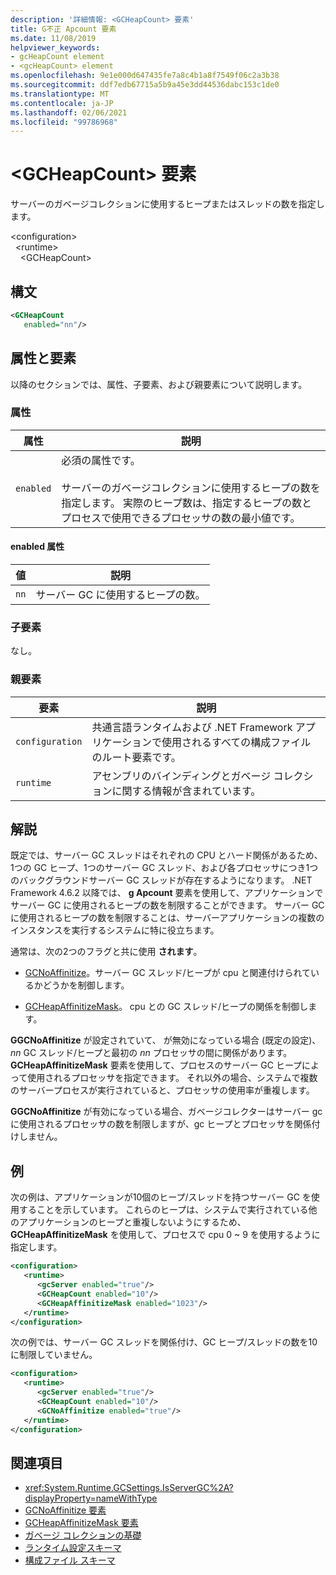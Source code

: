 ```yaml
---
description: '詳細情報: <GCHeapCount> 要素'
title: G不正 Apcount 要素
ms.date: 11/08/2019
helpviewer_keywords:
- gcHeapCount element
- <gcHeapCount> element
ms.openlocfilehash: 9e1e000d647435fe7a8c4b1a8f7549f06c2a3b38
ms.sourcegitcommit: ddf7edb67715a5b9a45e3dd44536dabc153c1de0
ms.translationtype: MT
ms.contentlocale: ja-JP
ms.lasthandoff: 02/06/2021
ms.locfileid: "99786968"
---
```

# <a name="gcheapcount-element"></a>\<GCHeapCount> 要素

サーバーのガベージコレクションに使用するヒープまたはスレッドの数を指定します。

\<configuration>\
&nbsp;&nbsp;\<runtime>\
&nbsp;&nbsp;&nbsp;&nbsp;\<GCHeapCount>

## <a name="syntax"></a>構文

```xml
<GCHeapCount
   enabled="nn"/>
```

## <a name="attributes-and-elements"></a>属性と要素

以降のセクションでは、属性、子要素、および親要素について説明します。

### <a name="attributes"></a>属性

|属性|説明|
|---------------|-----------------|
|`enabled`|必須の属性です。<br /><br />サーバーのガベージコレクションに使用するヒープの数を指定します。 実際のヒープ数は、指定するヒープの数とプロセスで使用できるプロセッサの数の最小値です。 |

#### <a name="enabled-attribute"></a>enabled 属性

|値|説明|
|-----------|-----------------|
|`nn`|サーバー GC に使用するヒープの数。|

### <a name="child-elements"></a>子要素

なし。

### <a name="parent-elements"></a>親要素

|要素|説明|
|-------------|-----------------|
|`configuration`|共通言語ランタイムおよび .NET Framework アプリケーションで使用されるすべての構成ファイルのルート要素です。|
|`runtime`|アセンブリのバインディングとガベージ コレクションに関する情報が含まれています。|

## <a name="remarks"></a>解説

既定では、サーバー GC スレッドはそれぞれの CPU とハード関係があるため、1つの GC ヒープ、1つのサーバー GC スレッド、および各プロセッサにつき1つのバックグラウンドサーバー GC スレッドが存在するようになります。 .NET Framework 4.6.2 以降では、 **g Apcount** 要素を使用して、アプリケーションでサーバー GC に使用されるヒープの数を制限することができます。 サーバー GC に使用されるヒープの数を制限することは、サーバーアプリケーションの複数のインスタンスを実行するシステムに特に役立ちます。

通常は、次の2つのフラグと共に使用 **されます**。

- [GCNoAffinitize](gcnoaffinitize-element.md)。サーバー GC スレッド/ヒープが cpu と関連付けられているかどうかを制御します。

- [GCHeapAffinitizeMask](gcheapaffinitizemask-element.md)。 cpu との GC スレッド/ヒープの関係を制御します。

**GGCNoAffinitize** が設定されていて、 が無効になっている場合 (既定の設定)、 *nn* GC スレッド/ヒープと最初の *nn* プロセッサの間に関係があります。 **GCHeapAffinitizeMask** 要素を使用して、プロセスのサーバー GC ヒープによって使用されるプロセッサを指定できます。 それ以外の場合、システムで複数のサーバープロセスが実行されていると、プロセッサの使用率が重複します。

**GGCNoAffinitize** が有効になっている場合、ガベージコレクターはサーバー gc に使用されるプロセッサの数を制限しますが、gc ヒープとプロセッサを関係付けしません。

## <a name="example"></a>例

次の例は、アプリケーションが10個のヒープ/スレッドを持つサーバー GC を使用することを示しています。 これらのヒープは、システムで実行されている他のアプリケーションのヒープと重複しないようにするため、 **GCHeapAffinitizeMask** を使用して、プロセスで cpu 0 ~ 9 を使用するように指定します。

```xml
<configuration>
   <runtime>
      <gcServer enabled="true"/>
      <GCHeapCount enabled="10"/>
      <GCHeapAffinitizeMask enabled="1023"/>
   </runtime>
</configuration>
```

次の例では、サーバー GC スレッドを関係付け、GC ヒープ/スレッドの数を10に制限していません。

```xml
<configuration>
   <runtime>
      <gcServer enabled="true"/>
      <GCHeapCount enabled="10"/>
      <GCNoAffinitize enabled="true"/>
   </runtime>
</configuration>
```

## <a name="see-also"></a>関連項目

- <xref:System.Runtime.GCSettings.IsServerGC%2A?displayProperty=nameWithType>
- [GCNoAffinitize 要素](gcnoaffinitize-element.md)
- [GCHeapAffinitizeMask 要素](gcheapaffinitizemask-element.md)
- [ガベージ コレクションの基礎](../../../../standard/garbage-collection/fundamentals.md)
- [ランタイム設定スキーマ](index.md)
- [構成ファイル スキーマ](../index.md)
